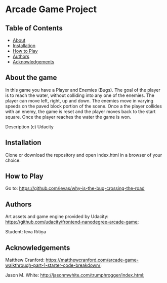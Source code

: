 # Arcade Game Project

## Table of Contents

* [About](#about)
* [Installation](#installation)
* [How to Play](#how_to_play)
* [Authors](#authors)
* [Acknowledgements](#acknowledgements)

## About the game

In this game you have a Player and Enemies (Bugs). The goal of the player is to reach the water, without colliding into any one of the enemies. The player can move left, right, up and down. The enemies move in varying speeds on the paved block portion of the scene. Once a the player collides with an enemy, the game is reset and the player moves back to the start square. Once the player reaches the water the game is won.

Description (c) Udacity

## Installation

Clone or download the repository and open index.html in a browser of your choice.

## How to Play

Go to: https://github.com/ievas/why-is-the-bug-crossing-the-road

## Authors

Art assets and game engine provided by Udacity: https://github.com/udacity/frontend-nanodegree-arcade-game;

Student: Ieva Rītiņa

## Acknowledgements

Matthew Cranford: https://matthewcranford.com/arcade-game-walkthrough-part-1-starter-code-breakdown/;

Jason M. White: http://jasonmwhite.com/trumphrogger/index.html;
